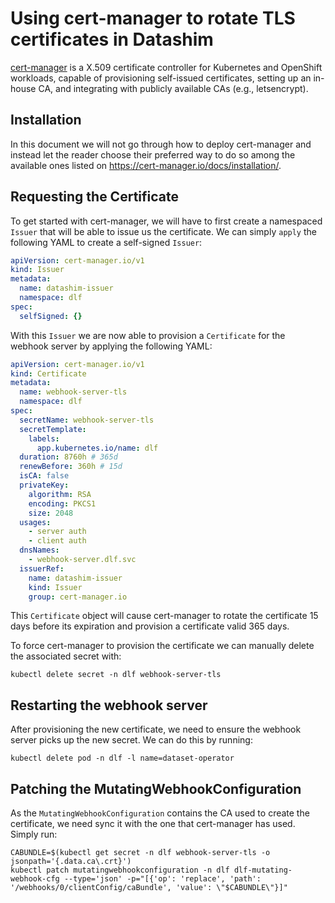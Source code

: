 # Using cert-manager to rotate TLS certificates in Datashim

[cert-manager](https://cert-manager.io/) is a X.509 certificate controller for
Kubernetes and OpenShift workloads, capable of provisioning self-issued
certificates, setting up an in-house CA, and integrating with publicly available
CAs (e.g., letsencrypt).

## Installation

In this document we will not go through how to deploy cert-manager and instead
let the reader choose their preferred way to do so among the available ones
listed on https://cert-manager.io/docs/installation/.

## Requesting the Certificate

To get started with cert-manager, we will have to first create a namespaced
`Issuer` that will be able to issue us the certificate. We can simply `apply`
the following YAML to create a self-signed `Issuer`:

```yaml
apiVersion: cert-manager.io/v1
kind: Issuer
metadata:
  name: datashim-issuer
  namespace: dlf
spec:
  selfSigned: {}
```

With this `Issuer` we are now able to provision a `Certificate` for the webhook
server by applying the following YAML:

```yaml
apiVersion: cert-manager.io/v1
kind: Certificate
metadata:
  name: webhook-server-tls
  namespace: dlf
spec:
  secretName: webhook-server-tls
  secretTemplate:
    labels:
      app.kubernetes.io/name: dlf
  duration: 8760h # 365d
  renewBefore: 360h # 15d
  isCA: false
  privateKey:
    algorithm: RSA
    encoding: PKCS1
    size: 2048
  usages:
    - server auth
    - client auth
  dnsNames:
    - webhook-server.dlf.svc
  issuerRef:
    name: datashim-issuer
    kind: Issuer
    group: cert-manager.io
```

This `Certificate` object will cause cert-manager to rotate the certificate 15
days before its expiration and provision a certificate valid 365 days.

To force cert-manager to provision the certificate we can manually delete the
associated secret with:

```commandline
kubectl delete secret -n dlf webhook-server-tls
```

## Restarting the webhook server

After provisioning the new certificate, we need to ensure the webhook server
picks up the new secret. We can do this by running:

```commandline
kubectl delete pod -n dlf -l name=dataset-operator
```

## Patching the MutatingWebhookConfiguration

As the `MutatingWebhookConfiguration` contains the CA used to create the
certificate, we need sync it with the one that cert-manager has used. Simply
run:

```commandline
CABUNDLE=$(kubectl get secret -n dlf webhook-server-tls -o jsonpath='{.data.ca\.crt}')
kubectl patch mutatingwebhookconfiguration -n dlf dlf-mutating-webhook-cfg --type='json' -p="[{'op': 'replace', 'path': '/webhooks/0/clientConfig/caBundle', 'value': \"$CABUNDLE\"}]"
```
